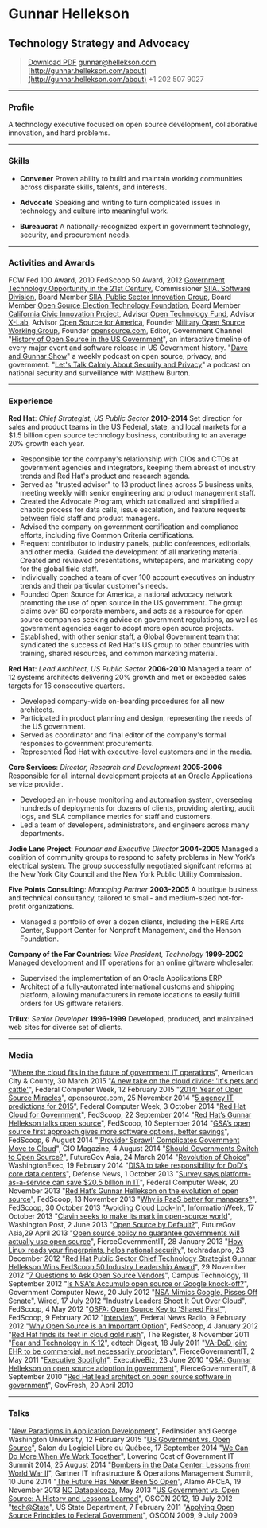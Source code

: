 # Gunnar Hellekson
## Technology Strategy and Advocacy

> [Download PDF](gh-resume.pdf)
> [gunnar@hellekson.com](gunnar@hellekson.com)
> [http://gunnar.hellekson.com/about](http://gunnar.hellekson.com/about)
> +1 202 507 9027

---

### Profile

A technology executive focused on open source development, collaborative innovation, and hard problems.

---

### Skills

* **Convener**
  Proven ability to build and maintain working communities across disparate skills, talents, and interests. 
  
* **Advocate**
  Speaking and writing to turn complicated issues in technology and culture into meaningful work.

* **Bureaucrat**
  A nationally-recognized expert in government technology, security, and procurement needs.
  
---

### Activities and Awards

FCW Fed 100 Award, 2010
FedScoop 50 Award, 2012
[Government Technology Opportunity in the 21st Century](http://www.techamericafoundation.org/gto21), Commissioner
[SIIA, Software Division](http://www.siia.net/), Board Member
[SIIA, Public Sector Innovation Group](http://www.siia.net/index.php?option=com_content&view=article&id=967:siia-public-sector-innovation-group-where-innovation-meets-government&catid=344:public-sector-innovation-group&Itemid=1013), Board Member
[Open Source Election Technology Foundation](http://www.osetfoundation.org/), Board Member
[California Civic Innovation Project](http://ccip.newamerica.net/), Advisor
[Open Technology Fund](https://www.opentechfund.org/), Advisor
[X-Lab](http://newamerica.org/x-lab/about-x-lab/), Advisor
[Open Source for America](http://opensourceforamerica.org/), Founder
[Military Open Source Working Group](http://mil-oss.org/), Founder
[opensource.com](http://opensource.com/government), Editor, Government Channel
"[History of Open Source in the US Government](http://gov-oss.org/)", an interactive timeline of every major event and software release in US Government history.
"[Dave and Gunnar Show](http://dgshow.org/)" a weekly podcast on open source, privacy, and government.
"[Let's Talk Calmly About Security and Privacy](http://listen.matthewburton.org/)" a podcast on national security and surveillance with Matthew Burton.

---

### Experience

**Red Hat**: *Chief Strategist, US Public Sector* __2010-2014__
  Set direction for sales and product teams in the US Federal, state, and local markets for a $1.5 billion open source technology business, contributing to an average 20% growth each year.

  * Responsible for the company's relationship with CIOs and CTOs at government agencies and integrators, keeping them abreast of industry trends and Red Hat's product and research agenda.
  * Served as "trusted advisor" to 13 product lines across 5 business units, meeting weekly with senior engineering and product management staff.
  * Created the Advocate Program, which rationalized and simplified a chaotic process for data calls, issue escalation, and feature requests between field staff and product managers. 
  * Advised the company on government certification and compliance efforts, including five Common Criteria certifications.
  * Frequent contributor to industry panels, public conferences, editorials, and other media. Guided the development of all marketing material. Created and reviewed presentations, whitepapers, and marketing copy for the global field staff.
  * Individually coached a team of over 100 account executives on industry trends and their particular customer's needs.
  * Founded Open Source for America, a national advocacy network promoting the use of open source in the US government. The group claims over 60 corporate members, and acts as a resource for open source companies seeking advice on government regulations, as well as government agencies eager to adopt more open source projects.
  * Established, with other senior staff, a Global Government team that syndicated the success of Red Hat's US group to other countries with training, shared resources, and common marketing material.

**Red Hat**: *Lead Architect, US Public Sector* __2006-2010__
  Managed a team of 12 systems architects delivering 20% growth and met or exceeded sales targets for 16 consecutive quarters.

  * Developed company-wide on-boarding procedures for all new architects.
  * Participated in product planning and design, representing the needs of the US government.
  * Served as coordinator and final editor of the company's formal responses to government procurements.
  * Represented Red Hat with executive-level customers and in the media.

**Core Services**: *Director, Research and Development* __2005-2006__
  Responsible for all internal development projects at an Oracle Applications service provider. 

  * Developed an in-house monitoring and automation system, overseeing hundreds of deployments for dozens of clients, providing alerting, audit logs, and SLA compliance metrics for staff and customers.
  * Led a team of developers, administrators, and engineers across many departments.

**Jodie Lane Project**: *Founder and Executive Director* __2004-2005__
  Managed a coalition of community groups to respond to safety problems in New York’s electrical system. The group successfully negotiated signifcant reforms at the New York City Council and the New York Public Utility Commission.

**Five Points Consulting**: *Managing Partner* __2003-2005__
  A boutique business and technical consultancy, tailored to small- and medium-sized not-for-profit organizations.

  * Managed a portfolio of over a dozen clients, including the HERE Arts Center, Support Center for Nonprofit Management, and the Henson Foundation.

**Company of the Far Countries**: *Vice President, Technology* __1999-2002__
  Managed development and IT operations for an online giftware wholesaler.

  * Supervised the implementation of an Oracle Applications ERP
  * Architect of a fully-automated international customs and shipping platform, allowing manufacturers in remote locations to easily fulfill orders for US giftware retailers.

**Trilux**: *Senior Developer* __1996-1999__
  Developed, produced, and maintained web sites for diverse set of clients.

---

### Media

"[Where the cloud fits in the future of government IT operations](http://americancityandcounty.com/hardware-software/where-cloud-fits-future-government-it-operations-related-video)", American City & County, 30 March 2015
"[A new take on the cloud divide: 'It's pets and cattle'](http://fcw.com/articles/2015/02/12/looking-at-federal-cloud.aspx)", Federal Computer Week, 12 February 2015
"[2014: Year of Open Source Miracles](http://opensource.com/government/14/11/open-source-software-security-vulnerabilities)", opensource.com, 25 November 2014
"[5 agency IT predictions for 2015](http://fcw.com/articles/2014/09/30/5-agency-it-predictions-for-2015.aspx)", Federal Computer Week, 3 October 2014
"[Red Hat Cloud for Government](http://fedscoop.com/red-hat-cloud-for-government/)", FedScoop, 22 September 2014
"[Red Hat’s Gunnar Hellekson talks open source](http://fedscoop.com/red-hats-gunnar-hellekson-talks-open-source/)", FedScoop, 10 September 2014
"[GSA’s open source first approach gives more software options, better savings](http://fedscoop.com/gsas-open-source-approach/)", FedScoop, 6 August 2014
"['Provider Sprawl' Complicates Government Move to Cloud](http://www.cio.com/article/2459518/government-use-of-it/provider-sprawl-complicates-government-move-to-cloud.html)", CIO Magazine, 4 August 2014
"[Should Governments Switch to Open Source?](http://www.futuregov.asia/articles/2014/mar/24/should-governments-switch-open-source/)", FutureGov Asia, 24 March 2014
"[Revolution of Choice](http://www.washingtonexec.com/2014/02/revolution-choice-red-hats-gunnar-hellekson-discusses-open-source-technology/)", WashingtonExec, 19 February 2014
"[DISA to take responsibility for DoD's core data centers](http://www.defensenews.com/apps/pbcs.dll/article?AID=2013310010020)", Defense News, 1 October 2013
"[Survey says platform-as-a-service can save $20.5 billion in IT](http://fcw.com/articles/2013/11/20/critical-read-meritalk.aspx)", Federal Computer Week, 20 November 2013
"[Red Hat’s Gunnar Hellekson on the evolution of open source](http://fedscoop.com/red-hats-gunnar-hellekson/)", FedScoop, 13 November 2013
"[Why is PaaS better for managers?](http://fedscoop.com/paas-better-managers/)", FedScoop, 30 October 2013
"[Avoiding Cloud Lock-In](http://www.informationweek.com/cloud/avoiding-cloud-lock-in/d/d-id/1111982?)", InformationWeek, 17 October 2013
"[Clavin seeks to make its mark in open-source world](http://www.washingtonpost.com/business/on-it/clavin-seeks-to-make-its-mark-in-open-source-world/2013/06/02/07e8628a-bda4-11e2-97d4-a479289a31f9_story.html)", Washington Post, 2 June 2013
"[Open Source by Default?](http://www.futuregov.asia/articles/2013/apr/29/open-source-default/)", FutureGov Asia,29 April 2013
"[Open source policy no guarantee governments will actually use open source](http://www.fiercegovernmentit.com/story/open-source-policy-no-guarantee-governments-will-actually-use-open-source/2013-01-27)", FierceGovernmentIT, 28 January 2013
"[How Linux reads your fingerprints, helps national security](http://www.techradar.com/us/news/software/operating-systems/how-linux-reads-your-fingerprints-helps-national-security-1118694)", techradar.pro, 23 December 2012
"[Red Hat Public Sector Chief Technology Strategist Gunnar Hellekson Wins FedScoop 50 Industry Leadership Award](http://www.redhat.com/en/about/blog/red-hats-gunnar-hellekson-wins-fedscoop-50-industry-leadership-award)", 29 November 2012
"[7 Questions to Ask Open Source Vendors](http://campustechnology.com/Articles/2012/09/11/7-Questions-to-Ask-Open-Source-Vendors.aspx)", Campus Technology, 11 September 2012
"[Is NSA's Accumulo open source or Google knock-off?](http://gcn.com/articles/2012/07/20/senate-bill-to-bar-dod-from-nsa-developed-accumulo.aspx)", Government Computer News, 20 July 2012
"[NSA Mimics Google, Pisses Off Senate](http://www.wired.com/2012/07/nsa-accumulo-google-bigtable/)", Wired, 17 July 2012
"[Industry Leaders Shoot It Out Over Cloud](http://fedscoop.com/industry-leaders-shoot-it-out-over-cloud/)", FedScoop, 4 May 2012
"[OSFA: Open Source Key to 'Shared First'](http://fedscoop.com/osfa-open-source-is-fundamental-to-shared-first/)", FedScoop, 9 February 2012
"[Interview](http://www.federalnewsradio.com/245/2741318/Red-Hats-Gunnar-Hellekson-on-virtualization-and-the-subscription-model)", Federal News Radio, 9 February 2012
"[Why Open Source is an Important Option](http://fedscoop.com/why-open-source-is-an-important-option/)", FedScoop, 4 January 2012
"[Red Hat finds its feet in cloud gold rush](http://www.theregister.co.uk/2011/11/08/opening_up_the_cloud/)", The Register, 8 November 2011
"[Fear and Technology in K-12](http://edtechdigest.wordpress.com/2011/07/18/interview-gunnar-hellekson-fear-and-technology-in-k-12/)", edtech Digest, 18 July 2011
"[VA-DoD joint EHR to be commercial, not necessarily proprietary](http://www.fiercegovernmentit.com/story/va-dod-joint-ehr-be-commercial-not-necessarily-proprietary/2011-05-02)", FierceGovernmentIT, 2 May 2011
"[Executive Spotlight](http://blog.executivebiz.com/2010/06/executive-spotlight-gunnar-hellekson-of-red-hat-u-s-public-sector/)", ExecutiveBiz, 23 June 2010
"[Q&A: Gunnar Hellekson on open source adoption in government](http://www.fiercegovernmentit.com/story/q-gunnar-hellekson-open-source-adoption-government/2010-09-08)", FierceGovernmentIT, 8 September 2010
"[Red Hat lead architect on open source software in government](http://govfresh.com/2010/04/red-hat-lead-architect-on-open-source-software-in-government/)", GovFresh, 20 April 2010

---

### Talks

"[New Paradigms in Application Development](https://www.eventbrite.com/e/new-paradigms-in-application-development-carving-governments-place-in-the-cloud-registration-14976848156)", FedInsider and George Washington University, 12 February 2015
"[US Government vs. Open Source](http://s2lq.com/programme)", Salon du Logiciel Libre du Québec, 17 September 2014
"[We Can Do More When We Work Together](http://www.slideshare.net/FedScoop/lcogit-fedscoop201408)", Lowering Cost of Government IT Summit 2014, 25 August 2014
"[Bombers in the Data Center: Lessons from World War II](http://www.gartner.com/technology/summits/na/it-operations/agenda/day-4.jsp#)", Gartner IT Infrastructure & Operations Management Summit, 10 June 2014
"[The Future Has Never Been So Open](http://www.alamoafcea.org/page/12798_88/)", Alamo AFCEA, 19 November 2013
[NC Datapalooza](http://ncdatapalooza.com/), May 2013
"[US Government vs. Open Source: A History and Lessons Learned](http://www.oscon.com/oscon2012/public/schedule/detail/24221)", OSCON 2012, 19 July 2012
"[tech@State](http://tech.state.gov/profiles/blogs/open-source-speakers)", US State Department, 7 February 2011
"[Applying Open Source Principles to Federal Government](http://www.oscon.com/oscon2009/public/schedule/speaker/62735)", OSCON 2009, 9 July 2009

